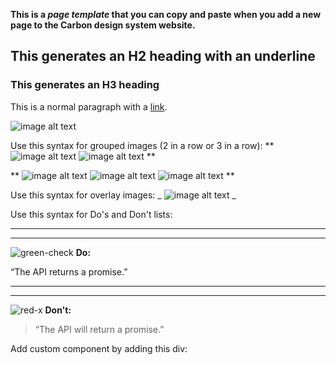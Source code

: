 **This is a _page template_ that you can copy and paste when you add a new page to the Carbon design system website.**

## This generates an H2 heading with an underline

### This generates an H3 heading

This is a normal paragraph with a [link](http://www.link.com).

![image alt text](images/image.png)

Use this syntax for grouped images (2 in a row or 3 in a row):
**
![image alt text](images/image.png)
![image alt text](images/image.png)
**

**
![image alt text](images/image.png)
![image alt text](images/image.png)
![image alt text](images/image.png)
**

Use this syntax for overlay images:
_
![image alt text](images/image.png)
_

Use this syntax for Do's and Don't lists:

---
***
![green-check](images/green-check.png)
**Do:**

“The API returns a promise.”

---
***
![red-x](images/red-x.png)
**Don't:**

> “The API will return a promise.”

Add custom component by adding this div:

<div data-insert-component="ComponentName"></div>

